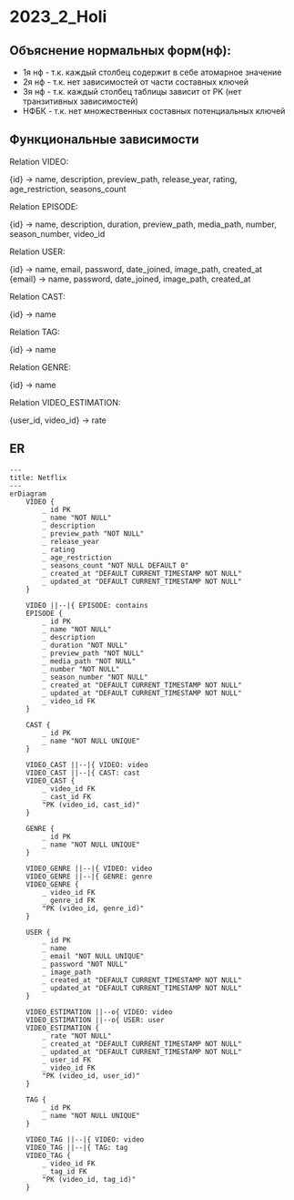 # 2023_2_Holi

## Объяснение нормальных форм(нф):

- 1я нф - т.к. каждый столбец содержит в себе атомарное значение
- 2я нф - т.к. нет зависимостей от части составных ключей
- 3я нф - т.к. каждый столбец таблицы зависит от PK (нет транзитивных зависимостей)
- НФБК - т.к. нет множественных составных потенциальных ключей

## Функциональные зависимости

Relation VIDEO:

{id} -> name, description, preview_path, release_year, rating, age_restriction, seasons_count

Relation EPISODE:

{id} -> name, description, duration, preview_path, media_path, number, season_number, video_id

Relation USER:

{id} -> name, email, password, date_joined, image_path, created_at  
{email} -> name, password, date_joined, image_path, created_at

Relation CAST:

{id} -> name

Relation TAG:

{id} -> name

Relation GENRE:

{id} -> name

Relation VIDEO_ESTIMATION:

{user_id, video_id} -> rate


## ER

```mermaid
---
title: Netflix
---
erDiagram
    VIDEO {
        _ id PK
        _ name "NOT NULL"
        _ description
        _ preview_path "NOT NULL"
        _ release_year
        _ rating
        _ age_restriction
        _ seasons_count "NOT NULL DEFAULT 0"
        _ created_at "DEFAULT CURRENT_TIMESTAMP NOT NULL"
        _ updated_at "DEFAULT CURRENT_TIMESTAMP NOT NULL"
    }
    
    VIDEO ||--|{ EPISODE: contains
    EPISODE {
        _ id PK
        _ name "NOT NULL"
        _ description
        _ duration "NOT NULL"
        _ preview_path "NOT NULL"
        _ media_path "NOT NULL"
        _ number "NOT NULL"
        _ season_number "NOT NULL"
        _ created_at "DEFAULT CURRENT_TIMESTAMP NOT NULL"
        _ updated_at "DEFAULT CURRENT_TIMESTAMP NOT NULL"
        _ video_id FK
    }

    CAST {
        _ id PK
        _ name "NOT NULL UNIQUE"
    }

    VIDEO_CAST ||--|{ VIDEO: video
    VIDEO_CAST ||--|{ CAST: cast
    VIDEO_CAST {
        _ video_id FK
        _ cast_id FK
        "PK (video_id, cast_id)"
    }
    
    GENRE {
        _ id PK
        _ name "NOT NULL UNIQUE"
    }

    VIDEO_GENRE ||--|{ VIDEO: video 
    VIDEO_GENRE ||--|{ GENRE: genre
    VIDEO_GENRE {
        _ video_id FK
        _ genre_id FK
        "PK (video_id, genre_id)"
    }

    USER {
        _ id PK
        _ name
        _ email "NOT NULL UNIQUE"
        _ password "NOT NULL"
        _ image_path
        _ created_at "DEFAULT CURRENT_TIMESTAMP NOT NULL"
        _ updated_at "DEFAULT CURRENT_TIMESTAMP NOT NULL"
    }
    
    VIDEO_ESTIMATION ||--o{ VIDEO: video 
    VIDEO_ESTIMATION ||--o{ USER: user
    VIDEO_ESTIMATION {
        _ rate "NOT NULL"
        _ created_at "DEFAULT CURRENT_TIMESTAMP NOT NULL"
        _ updated_at "DEFAULT CURRENT_TIMESTAMP NOT NULL"
        _ user_id FK
        _ video_id FK
        "PK (video_id, user_id)"
    }

    TAG {
        _ id PK
        _ name "NOT NULL UNIQUE"
    }

    VIDEO_TAG ||--|{ VIDEO: video
    VIDEO_TAG ||--|{ TAG: tag
    VIDEO_TAG {
        _ video_id FK
        _ tag_id FK
        "PK (video_id, tag_id)"
    }    

```

